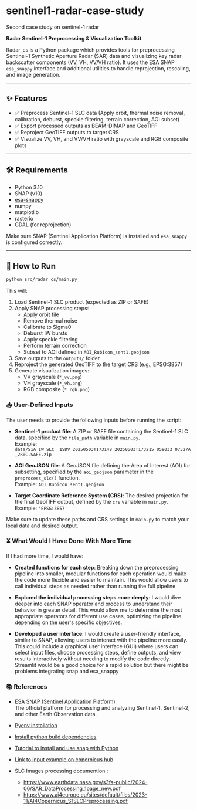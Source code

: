 # sentinel1-radar-case-study
Second case study on sentinel-1 radar

**Radar Sentinel-1 Preprocessing & Visualization Toolkit**

Radar_cs is a Python package which provides tools for preprocessing Sentinel-1 Synthetic Aperture Radar (SAR) data and visualizing key radar backscatter components (VV, VH, VV/VH ratio). It uses the ESA SNAP `esa_snappy` interface and additional utilities to handle reprojection, rescaling, and image generation.

---

## ✨ Features

- ✅ Preprocess Sentinel-1 SLC data (Apply orbit, thermal noise removal, calibration, deburst, speckle filtering, terrain correction, AOI subset)
- ✅ Export processed outputs as BEAM-DIMAP and GeoTIFF
- ✅ Reproject GeoTIFF outputs to target CRS
- ✅ Visualize VV, VH, and VV/VH ratio with grayscale and RGB composite plots

---

## 🛠 Requirements

- Python 3.10
- SNAP (v10)
- [esa-snappy](https://step.esa.int/main/toolboxes/snap/)  
- numpy  
- matplotlib  
- rasterio  
- GDAL (for reprojection)

Make sure SNAP (Sentinel Application Platform) is installed and `esa_snappy` is configured correctly.

---

## 🚀 How to Run

```bash
python src/radar_cs/main.py
```

This will:

1. Load Sentinel-1 SLC product (expected as ZIP or SAFE)
2. Apply SNAP processing steps:
   - Apply orbit file
   - Remove thermal noise
   - Calibrate to Sigma0
   - Deburst IW bursts
   - Apply speckle filtering
   - Perform terrain correction
   - Subset to AOI defined in `AOI_Rubicon_sent1.geojson`
3. Save outputs to the `outputs/` folder
4. Reproject the generated GeoTIFF to the target CRS (e.g., EPSG:3857)
5. Generate visualization images:
   - VV grayscale (`*_vv.png`)
   - VH grayscale (`*_vh.png`)
   - RGB composite (`*_rgb.png`)

### 📥 User-Defined Inputs

The user needs to provide the following inputs before running the script:

- **Sentinel-1 product file**: A ZIP or SAFE file containing the Sentinel-1 SLC data, specified by the `file_path` variable in `main.py`.  
  Example: `data/S1A_IW_SLC__1SDV_20250503T173148_20250503T173215_059033_07527A_2B0C.SAFE.zip`

- **AOI GeoJSON file**: A GeoJSON file defining the Area of Interest (AOI) for subsetting, specified by the `aoi_geojson` parameter in the `preprocess_slc()` function.  
  Example: `AOI_Rubicon_sent1.geojson`

- **Target Coordinate Reference System (CRS)**: The desired projection for the final GeoTIFF output, defined by the `crs` variable in `main.py`.  
  Example: `'EPSG:3857'`

Make sure to update these paths and CRS settings in `main.py` to match your local data and desired output.

### ⏳ What Would I Have Done With More Time

If I had more time, I would have:

- **Created functions for each step**: Breaking down the preprocessing pipeline into smaller, modular functions for each operation would make the code more flexible and easier to maintain. This would allow users to call individual steps as needed rather than running the full pipeline.
  
- **Explored the individual processing steps more deeply**: I would dive deeper into each SNAP operator and process to understand their behavior in greater detail. This would allow me to determine the most appropriate operators for different use cases, optimizing the pipeline depending on the user's specific objectives.

- **Developed a user interface**: I would create a user-friendly interface, similar to SNAP, allowing users to interact with the pipeline more easily. This could include a graphical user interface (GUI) where users can select input files, choose processing steps, define outputs, and view results interactively without needing to modify the code directly. Streamlit would be a good choice for a rapid solution but there might be problems integrating snap and esa_snappy

### 📚 References

- [ESA SNAP (Sentinel Application Platform)](https://step.esa.int/main/toolboxes/snap/)  
  The official platform for processing and analyzing Sentinel-1, Sentinel-2, and other Earth Observation data.
- [Pyenv installation](https://github.com/pyenv/pyenv?tab=readme-ov-file)
- [Install python build dependencies](https://github.com/pyenv/pyenv/wiki#suggested-build-environment)
- [Tutorial to install and use snap with Python](https://senbox.atlassian.net/wiki/spaces/SNAP/pages/19300362/How+to+use+the+SNAP+API+from+Python)
- [Link to input example on copernicus hub](https://browser.dataspace.copernicus.eu/?zoom=8&lat=45.773&lng=7.33956&themeId=MONITORING&visualizationUrl=U2FsdGVkX1%2FzK44xhqmSHnCy4Qkufk1FyTJjW9Iug5QHc0VAr9oRwvAPl3%2BUcDhJlHDp9ZNB82SfLTQuAlQ7CR%2Fjtb6BLqCT5PE3f89mu7TbARPTkZKoz0%2FUydVdaiVo&datasetId=S2_L2A_CDAS)

- SLC Images processing documention :
   - https://www.earthdata.nasa.gov/s3fs-public/2024-06/SAR_DataProcessing_1page_new.pdf
   - https://www.ai4europe.eu/sites/default/files/2023-11/AI4Copernicus_S1SLCPreprocessing.pdf

